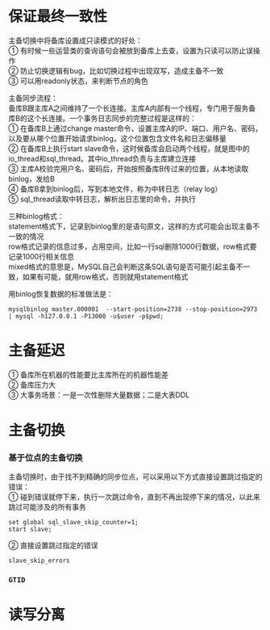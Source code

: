 # 保证最终一致性
主备切换中将备库设置成只读模式的好处：  
① 有时候一些运营类的查询语句会被放到备库上去查，设置为只读可以防止误操作  
② 防止切换逻辑有bug，比如切换过程中出现双写，造成主备不一致  
③ 可以用readonly状态，来判断节点的角色  

主备同步流程：  
备库B跟主库A之间维持了一个长连接。主库A内部有一个线程，专门用于服务备库B的这个长连接。一个事务日志同步的完整过程是这样的：  
① 在备库B上通过change master命令，设置主库A的IP、端口、用户名、密码，以及要从哪个位置开始请求binlog，这个位置包含文件名和日志偏移量  
② 在备库B上执行start slave命令，这时候备库会启动两个线程，就是图中的io_thread和sql_thread。其中io_thread负责与主库建立连接  
③ 主库A校验完用户名、密码后，开始按照备库B传过来的位置，从本地读取binlog，发给B  
④ 备库B拿到binlog后，写到本地文件，称为中转日志（relay log）  
⑤ sql_thread读取中转日志，解析出日志里的命令，并执行

三种binlog格式：  
statement格式下，记录到binlog里的是语句原文，这样的方式可能会出现主备不一致的情况  
row格式记录的信息过多，占用空间，比如一行sql删除1000行数据，row格式要记录1000行相关信息  
mixed格式的意思是，MySQL自己会判断这条SQL语句是否可能引起主备不一致，如果有可能，就用row格式，否则就用statement格式

用binlog恢复数据的标准做法是：  
```shell
mysqlbinlog master.000001  --start-position=2738 --stop-position=2973 | mysql -h127.0.0.1 -P13000 -u$user -p$pwd;
```

# 主备延迟
① 备库所在机器的性能要比主库所在的机器性能差  
② 备库压力大  
③ 大事务场景：一是一次性删除大量数据；二是大表DDL

# 主备切换
### 基于位点的主备切换
主备切换时，由于找不到精确的同步位点，可以采用以下方式直接设置跳过指定的错误：  
① 碰到错误就停下来，执行一次跳过命令，直到不再出现停下来的情况，以此来跳过可能涉及的所有事务
```shell
set global sql_slave_skip_counter=1;
start slave;
```

② 直接设置跳过指定的错误
```shell
slave_skip_errors
```

### ```GTID```

# 读写分离


